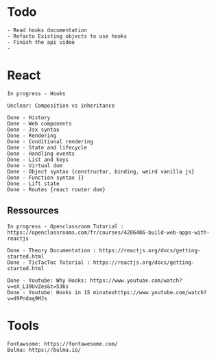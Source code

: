 # Todo

    - Read hooks documentation
    - Refacto Existing objects to use hooks
    - Finish the api video
    - 


# React

    In progress - Hooks
    
    Unclear: Composition vs inheritance

    Done - History
    Done - Web components
    Done - Jsx syntax
    Done - Rendering
    Done - Conditional rendering
    Done - State and lifecycle
    Done - Handling events
    Done - List and keys
    Done - Virtual dom
    Done - Object syntax {constructor, binding, weird vanilla js}
    Done - Function syntax {}
    Done - Lift state
    Done - Routes {react router dom}


## Ressources

    In progress - Openclassroom Tutorial : https://openclassrooms.com/fr/courses/4286486-build-web-apps-with-reactjs
    
    Done - Theory Documentation : https://reactjs.org/docs/getting-started.html
    Done - TicTacToc Tutorial : https://reactjs.org/docs/getting-started.html
    
    Done - Youtube: Why Hooks: https://www.youtube.com/watch?v=eX_L39UvZes&t=536s
    Done - Youtube: Hooks in 15 minuteshttps://www.youtube.com/watch?v=d9Pndaq9MJs
    


# Tools

    Fontawsome: https://fontawesome.com/
    Bulma: https://bulma.io/
